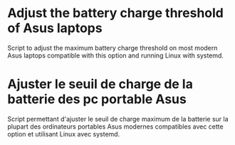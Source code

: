 # Adjust the battery charge threshold of Asus laptops

Script to adjust the maximum battery charge threshold on most modern Asus laptops compatible with this option and running Linux with systemd.




# Ajuster le seuil de charge de la batterie des pc portable Asus

Script permettant d'ajuster le seuil de charge maximum de la batterie sur la plupart des ordinateurs portables Asus modernes compatibles avec cette option et utilisant Linux avec systemd.
